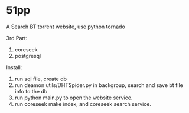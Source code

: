 51pp
====

A Search BT torrent website, use python tornado


3rd Part:
1. coreseek
2. postgresql

Install:
1. run sql file, create db
2. run deamon utils/DHTSpider.py in backgroup, search and save bt file info to the db
3. run python main.py to open the website service.
4. run coreseek make index, and coreseek search service.
